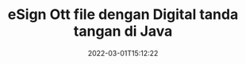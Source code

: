 ---
############################# Static ############################
layout: "auto-gen-signature"
date: 2022-03-01T15:12:22
draft: false
operation: Sign
signaturetype: Digital
fileformat: Ott
productName: Java
lang: id
productCode: java
otherformats: pdf doc docx docm dot dotx odt ott xls xlsx xlsm xlsb ods ots xltx xltm pptx pptm
breadcrumb: Put Digital signature on Ott for Java

############################# Head ############################
head_title: "Menambahkan tanda tangan elektronik digital ke file Ott dengan Java"
head_description: "Letakkan Tanda Tangan Digital pada file Ott untuk Java menggunakan beberapa baris kode. Gunakan GroupDocs Document Signature API untuk menandatangani lusinan format file."

############################# Header ############################
title: "eSign Ott file dengan Digital tanda tangan di Java"
description: "Cara menambahkan tanda tangan Digital dengan beberapa baris kode Java"
bg_image: "https://cms.admin.containerize.com/templates/aspose/App_Themes/V3/images/bg/header1.png"
bg_overlay: false
button:
    enable: true

############################# SubMenu ############################
submenu:
    enable: true

    left:
        img_alt: "GroupDocs.Signature for Java"
        image: "https://cms.admin.containerize.com/templates/groupdocs/images/product-logos/90x90-noborder/groupdocs-signature-java.png"
        product: "GroupDocs.Signature"
        platform: "Java"



############################# About ############################
about:
    enable: true
    title: "Tentang GroupDocs.Signature for Java API tanda tangan digital"
    content: |
        [GroupDocs.Signature for Java](https://products.groupdocs.com/signature/java/) adalah API populer untuk menandatangani dokumen dengan tanda tangan elektronik digital, dengan sertifikat digital. Untuk tanda tangan digital, API menggunakan file sertifikat PFX untuk menandatangani dokumen dengan kunci pribadi dan publik yang dilindungi kata sandi. Tanda tangan digital dapat digunakan untuk mengesahkan dokumen bisnis dengan halaman tertentu eSign PDF, mengesahkan seluruh dokumen Microsoft Office seperti Words, Excel, file Powerpoint, dan dokumen Open Office. Pelanggan dapat dengan mudah memanipulasi tanda tangan seperti mengedit, menghapus, atau menyesuaikan. API menyediakan cara untuk mencari dan memverifikasi tanda tangan. Selain itu, banyak kemampuan untuk kustomisasi tanda tangan disediakan.
    

############################# Steps ############################
steps:
    enable: true
    title_left: "Langkah-langkah untuk menandatangani Ott dengan Digital di Java"
    content_left: |
        [GroupDocs.Signature for Java](https://products.groupdocs.com/signature/java/) memberikan kemampuan untuk menandatangani dokumen Ott dengan Digital tanda tangan dengan cepat dan mudah.
        
        * Buat instance kelas Signature yang menyediakan file Ott yang seharusnya ditandatangani sebagai jalur atau aliran memori
        * Buat instance kelas SignOptions dan atur semua data yang diminta.
        * Aktifkan metode Signature.Sign() dengan meneruskan file Ott atau aliran memori

    title_right: " Persyaratan sistem"
    content_right: |
        GroupDocs.Signature for Java didukung di semua platform dan sistem operasi utama. Sebelum menjalankan kode di bawah ini, pastikan Anda telah menginstal prasyarat berikut di sistem Anda.

        * Sistem operasi: Microsoft Windows, Linux, MacOS
        * Lingkungan pengembangan: NetBeans, Intellij IDEA, Eclipse, etc.
        * Java runtime: J2SE 6.0 and above
        * Dapatkan GroupDocs.Signature for Java terbaru dari [Maven](https://repository.groupdocs.com/webapp/#/artifacts/browse/tree/General/repo/com/groupdocs/groupdocs-signature)
         
    code: |
        ```java    
                
        // Set up input Ott file
        String filePath = "input.ott";
        // Set up output file
        String outputFilePath = "output.ott";
        // Provide digital certificate
        String certificateFilePath = "certificate.pfx";

        // Instantiate Signature for input file
        Signature signature = new Signature(filePath);

        //Provide sign options
        DigitalSignOptions options = new DigitalSignOptions(certificateFilePath);

        // set certificate password
        options.setPassword("1234567890");

        // set signature position
        options.setLeft(50);
        options.setTop(200);

        // sign Ott document
        SignResult result = signature.sign(outputFilePath, options);

        ```

############################# Demos ############################
demos:
    enable: true
    title: "Menandatangani dokumen Ott dengan Digital Demo Langsung"
    content: |
       Tanda tangani file Ott dengan berbagai tanda tangan sekarang juga dengan mengunjungi situs web [GroupDocs.Signature App](https://products.groupdocs.app/signature/family). Demo online gratis menunggu Anda.          

############################# More Formats ############################
more_formats:
    enable: true
    title: "Tanda tangan Digital lain yang didukung untuk Java"
    content: |
        "Anda juga dapat menandatangani Ott dengan jenis tanda tangan lainnya. Silakan lihat daftarnya di bawah ini."
    format: 
       
       
back_to_top:
    enable: true
---